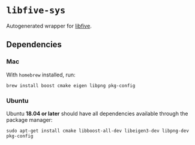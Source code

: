 # `libfive-sys`

Autogenerated wrapper for [libfive](https://github.com/libfive/libfive).

## Dependencies

### Mac

With `homebrew` installed, run:
```
brew install boost cmake eigen libpng pkg-config
```

### Ubuntu

Ubuntu __18.04 or later__ should have all dependencies available through the package manager:
```
sudo apt-get install cmake libboost-all-dev libeigen3-dev libpng-dev pkg-config
```
